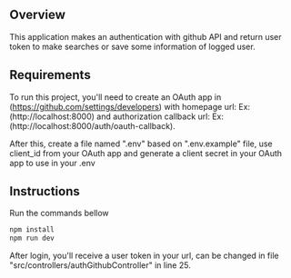 ## Overview

This application makes an authentication with github API and return user token to make searches or save some information of logged user.

## Requirements

To run this project, you'll need to create an OAuth app in (https://github.com/settings/developers) with homepage url: Ex:(http://localhost:8000) and authorization callback url: Ex:(http://localhost:8000/auth/oauth-callback).

After this, create a file named ".env" based on ".env.example" file, use client_id from your OAuth app and generate a client secret in your OAuth app to use in your .env

## Instructions

Run the commands bellow

```bash
npm install
npm run dev
```

After login, you'll receive a user token in your url, can be changed in file "src/controllers/authGithubController" in line 25.
